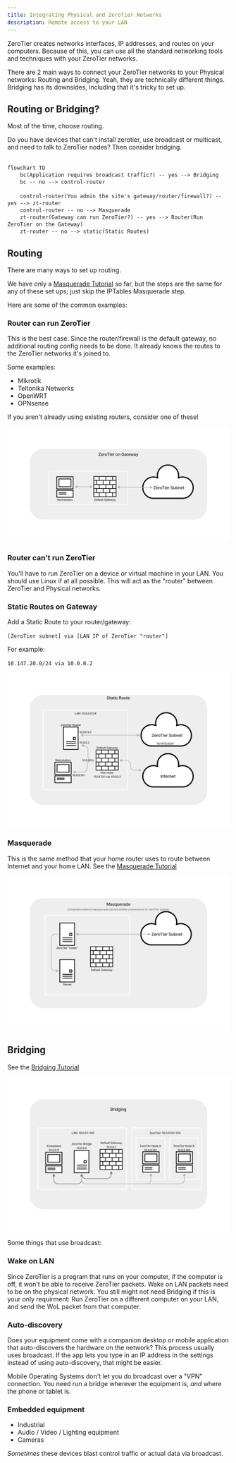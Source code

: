 ```yaml
---
title: Integrating Physical and ZeroTier Networks
description: Remote access to your LAN
---
```


ZeroTier creates networks interfaces, IP addresses, and routes on your computers. Because of this, you can use all the standard networking tools and techniques with your ZeroTier networks. 

There are 2 main ways to connect your ZeroTier networks to your Physical networks: Routing and Bridging. Yeah, they are technically different things.  Bridging has its downsides, including that it's tricky to set up. 


## Routing or Bridging?

Most of the time, choose routing. 

Do you have devices that can't install zerotier, use broadcast or multicast, and need to talk to ZeroTier nodes? Then consider bridging. 

```mermaid

flowchart TD
    bc(Application requires broadcast traffic?) -- yes --> Bridging
    bc -- no --> control-router

    control-router(You admin the site's gateway/router/firewall?) -- yes --> zt-router
    control-router -- no --> Masquerade
    zt-router(Gateway can run ZeroTier?) -- yes --> Router(Run ZeroTier on the Gateway)
    zt-router -- no --> static(Static Routes)

```


## Routing
There are many ways to set up routing.

We have only a [Masquerade Tutorial](route-between-phys-and-virt) so far, but the steps are the same for any of these set ups; just skip the IPTables Masquerade step.

Here are some of the common examples:

### Router can run ZeroTier

This is the best case. Since the router/firewall is the default gateway, no additional routing config needs to be done. It already knows the routes to the ZeroTier networks it's joined to. 

Some examples:

- Mikrotik
- Teltonika Networks
- OpenWRT
- OPNsense

If you aren't already using existing routers, consider one of these!

![default gateway](./images/integrating-gateway.png)

### Router can't run ZeroTier

You'll have to run ZeroTier on a device or virtual machine in your LAN. You should use Linux if at all possible. This will act as the "router" between ZeroTier and Physical networks.

### Static Routes on Gateway

Add a Static Route to your router/gateway: 

`[ZeroTier subnet] via [LAN IP of ZeroTier "router"]`

For example:

`10.147.20.0/24 via 10.0.0.2`

![default gateway](./images/integrating-static.png)
### Masquerade

This is the same method that your home router uses to route between Internet and your home LAN. 
See the [Masquerade Tutorial](route-between-phys-and-virt)
    
![default gateway](./images/integrating-masquerade.png)

## Bridging

See the [Bridging Tutorial](bridging)

![default gateway](./images/integrating-bridging.png)

Some things that use broadcast:

### Wake on LAN
Since ZeroTier is a program that runs on your computer, if the computer is off, it won't be able to receive ZeroTier packets. Wake on LAN packets need to be on the physical network. 
You still might not need Bridging if this is your only requirment: Run ZeroTier on a different computer on your LAN, and send the WoL packet from that computer. 

### Auto-discovery

Does your equipment come with a companion desktop or mobile application that auto-discovers the hardware on the network? This process usually uses broadcast.
If the app lets you type in an IP address in the settings instead of using auto-discovery, that might be easier. 

Mobile Operating Systems don't let you do broadcast over a "VPN" connection. You need run a bridge wherever the equipment is, _and_ where the phone or tablet is. 

### Embedded equipment
- Industrial 
- Audio / Video / Lighting equipment
- Cameras

_Sometimes_ these devices blast control traffic or actual data via broadcast.

